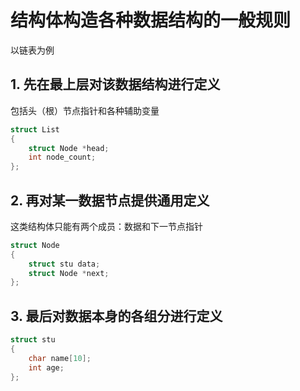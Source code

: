 # 结构体构造各种数据结构的一般规则

以链表为例

## 1. 先在最上层对该数据结构进行定义

包括头（根）节点指针和各种辅助变量

```c
struct List
{
    struct Node *head;
    int node_count;
};
```

## 2. 再对某一数据节点提供通用定义

这类结构体只能有两个成员：数据和下一节点指针

```c
struct Node
{
    struct stu data;
    struct Node *next;
};
```

## 3. 最后对数据本身的各组分进行定义

```c
struct stu
{
    char name[10];
    int age;
};
```
